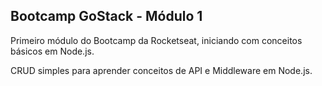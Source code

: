 ## Bootcamp GoStack - Módulo 1
Primeiro módulo do Bootcamp da Rocketseat, iniciando com conceitos básicos em Node.js.

CRUD simples para aprender conceitos de API e Middleware em Node.js.
